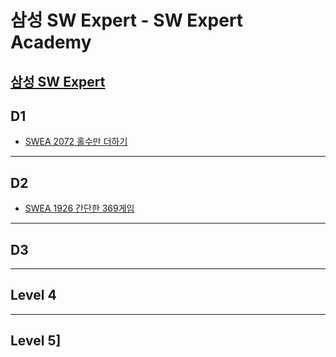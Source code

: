 # 삼성 SW Expert - SW Expert Academy
[삼성 SW Expert](https://www.swexpertacademy.com)
-------------------------------------------
## D1
- [SWEA 2072 홀수만 더하기](https://github.com/kh030728/SW-expert-academy-study-storage/tree/master/JJongSue/2072)

-------------------------------------------
## D2

- [SWEA 1926 간단한 369게임](https://github.com/kh030728/SW-expert-academy-study-storage/tree/master/JJongSue/1926)

-------------------------------------------
## D3


-------------------------------------------
## Level 4

-------------------------------------------
## Level 5]